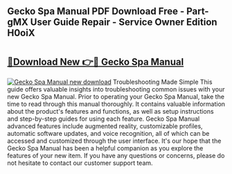 ## Gecko Spa Manual PDF Download Free - Part-gMX User Guide Repair - Service Owner Edition H0oiX

# <h2><a href="http://cf26609.oget.top/?id=Gecko+Spa+Manual">🔗Download New 👉🔴 Gecko Spa Manual</a></h2>

[![Gecko Spa Manual new download](https://i.imgur.com/5g1atiW.png)](http://cf26609.oget.top/?id=Gecko+Spa+Manual)
Troubleshooting Made Simple This guide offers valuable insights into troubleshooting common issues with your new Gecko Spa Manual. Prior to operating your Gecko Spa Manual, take the time to read through this manual thoroughly. It contains valuable information about the product's features and functions, as well as setup instructions and step-by-step guides for using each feature. Gecko Spa Manual advanced features include augmented reality, customizable profiles, automatic software updates, and voice recognition, all of which can be accessed and customized through the user interface. It's our hope that the Gecko Spa Manual has been a helpful companion as you explore the features of your new item. If you have any questions or concerns, please do not hesitate to contact our customer support team.

